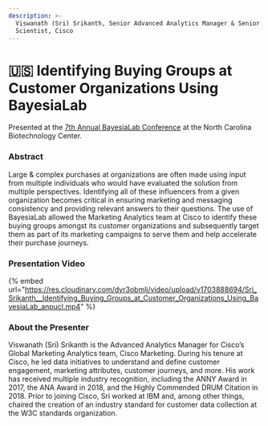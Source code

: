 ```yaml
---
description: >-
  Viswanath (Sri) Srikanth, Senior Advanced Analytics Manager & Senior Data
  Scientist, Cisco
---
```


# 🇺🇸 Identifying Buying Groups at Customer Organizations Using BayesiaLab

Presented at the [7th Annual BayesiaLab Conference](./) at the North Carolina Biotechnology Center.

### Abstract&#x20;

Large & complex purchases at organizations are often made using input from multiple individuals who would have evaluated the solution from multiple perspectives. Identifying all of these influencers from a given organization becomes critical in ensuring marketing and messaging consistency and providing relevant answers to their questions. The use of BayesiaLab allowed the Marketing Analytics team at Cisco to identify these buying groups amongst its customer organizations and subsequently target them as part of its marketing campaigns to serve them and help accelerate their purchase journeys.

### Presentation Video

{% embed url="https://res.cloudinary.com/dvr3obmlj/video/upload/v1703888694/Sri_Srikanth__Identifying_Buying_Groups_at_Customer_Organizations_Using_BayesiaLab_anpucl.mp4" %}

### About the Presenter&#x20;

Viswanath (Sri) Srikanth is the Advanced Analytics Manager for Cisco’s Global Marketing Analytics team, Cisco Marketing. During his tenure at Cisco, he led data initiatives to understand and define customer engagement, marketing attributes, customer journeys, and more. His work has received multiple industry recognition, including the ANNY Award in 2017, the ANA Award in 2018, and the Highly Commended DRUM Citation in 2018. Prior to joining Cisco, Sri worked at IBM and, among other things, chaired the creation of an industry standard for customer data collection at the W3C standards organization.
